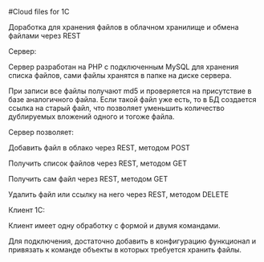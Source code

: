 #Cloud files for 1C

Доработка для хранения файлов в облачном хранилище и обмена файлами через REST

Сервер:

Сервер разработан на PHP с подключенным MySQL для хранения списка файлов, сами файлы хранятся в папке на диске сервера.

При записи все файлы получают md5 и проверяется на присутствие в базе аналогичного файла.
Если такой файл уже есть, то в БД создается ссылка на старый файл, что позволяет уменьшить количество дублируемых вложений одного и тогоже файла.

Сервер позволяет:

  Добавить файл в облако через REST, методом POST
  
  Получить список файлов через REST, методом GET
  
  Получить сам файл через REST, методом GET
  
  Удалить файл или ссылку на него через REST, методом DELETE


Клиент 1С:

Клиент имеет одну обработку с формой и двумя командами.

Для подключения, достаточно добавить в конфигурацию функционал и привязать к команде объекты в которых требуется хранить файлы.

